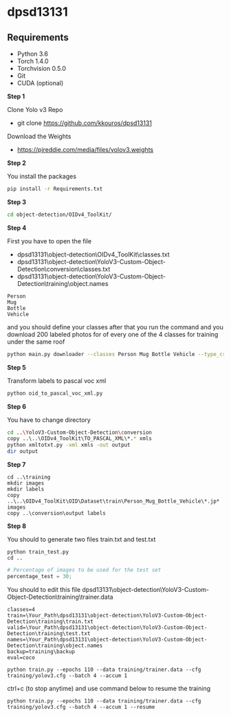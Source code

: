 # dpsd13131
## Requirements
- Python 3.6 
- Torch 1.4.0
- Torchvision 0.5.0
- Git
- CUDA (optional)


**Step 1**

Clone Yolo v3 Repo
- git clone https://github.com/kkouros/dpsd13131

Download the Weights 
- https://pjreddie.com/media/files/yolov3.weights

**Step 2**


You install the packages

```bash
pip install -r Requirements.txt
```


**Step 3**


```bash 
cd object-detection/OIDv4_ToolKit/
```


**Step 4**


First you have to open the file 

- dpsd13131\object-detection\OIDv4_ToolKit\classes.txt 
- dpsd13131\object-detection\YoloV3-Custom-Object-Detection\conversion\classes.txt
- dpsd13131\object-detection\YoloV3-Custom-Object-Detection\training\object.names

```
Person
Mug
Bottle
Vehicle
```

and you should define your classes after that you run the command and you download 200 labeled photos for of every one of the 4 classes for training under the same roof
```bash
python main.py downloader --classes Person Mug Bottle Vehicle --type_csv train --multiclasses 1 --limit 200
```


**Step 5**


Transform labels to pascal voc xml
```bash
python oid_to_pascal_voc_xml.py
```


**Step 6**


You have to change directory

```bash
cd ..\YoloV3-Custom-Object-Detection\conversion
copy ..\..\OIDv4_ToolKit\TO_PASCAL_XML\*.* xmls
python xmltotxt.py -xml xmls -out output
dir output
```


**Step 7**


```
cd ..\training
mkdir images
mkdir labels
copy ..\..\OIDv4_ToolKit\OID\Dataset\train\Person_Mug_Bottle_Vehicle\*.jp* images
copy ..\conversion\output labels
```
 
 
 **Step 8**
 

You should to generate two files train.txt and test.txt 
```
python train_test.py
cd ..
```

``` python
# Percentage of images to be used for the test set
percentage_test = 30;
```

You should to edit this file 
dpsd13131\object-detection\YoloV3-Custom-Object-Detection\training\trainer.data

```
classes=4
train=\Your_Path\dpsd13131\object-detection\YoloV3-Custom-Object-Detection\training\train.txt
valid=\Your_Path\dpsd13131\object-detection\YoloV3-Custom-Object-Detection\training\test.txt
names=\Your_Path\dpsd13131\object-detection\YoloV3-Custom-Object-Detection\training\object.names
backup=training\backup
eval=coco
```

```
python train.py --epochs 110 --data training/trainer.data --cfg training/yolov3.cfg --batch 4 --accum 1
```
ctrl+c (to stop anytime) and use command below to resume the training
```
python train.py --epochs 110 --data training/trainer.data --cfg training/yolov3.cfg --batch 4 --accum 1 --resume
```
